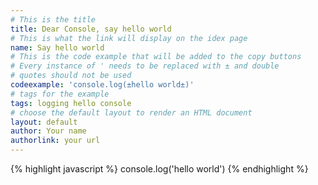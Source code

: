 ```yaml
---
# This is the title
title: Dear Console, say hello world
# This is what the link will display on the idex page
name: Say hello world
# This is the code example that will be added to the copy buttons
# Every instance of ' needs to be replaced with ± and double
# quotes should not be used
codeexample: 'console.log(±hello world±)'
# tags for the example
tags: logging hello console
# choose the default layout to render an HTML document
layout: default
author: Your name
authorlink: your url
---
```


{% highlight javascript %}
console.log('hello world')
{% endhighlight %}